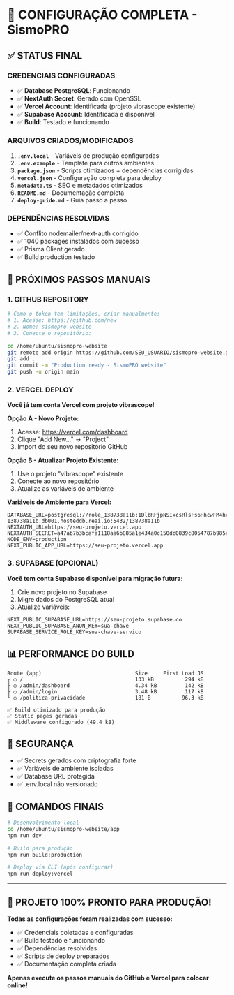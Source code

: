 # 🎯 CONFIGURAÇÃO COMPLETA - SismoPRO

## ✅ STATUS FINAL

### CREDENCIAIS CONFIGURADAS
- ✅ **Database PostgreSQL**: Funcionando
- ✅ **NextAuth Secret**: Gerado com OpenSSL
- ✅ **Vercel Account**: Identificada (projeto vibrascope existente)
- ✅ **Supabase Account**: Identificada e disponível
- ✅ **Build**: Testado e funcionando

### ARQUIVOS CRIADOS/MODIFICADOS
1. **`.env.local`** - Variáveis de produção configuradas
2. **`.env.example`** - Template para outros ambientes
3. **`package.json`** - Scripts otimizados + dependências corrigidas
4. **`vercel.json`** - Configuração completa para deploy
5. **`metadata.ts`** - SEO e metadados otimizados
6. **`README.md`** - Documentação completa
7. **`deploy-guide.md`** - Guia passo a passo

### DEPENDÊNCIAS RESOLVIDAS
- ✅ Conflito nodemailer/next-auth corrigido
- ✅ 1040 packages instalados com sucesso
- ✅ Prisma Client gerado
- ✅ Build production testado

## 🚀 PRÓXIMOS PASSOS MANUAIS

### 1. GITHUB REPOSITORY
```bash
# Como o token tem limitações, criar manualmente:
# 1. Acesse: https://github.com/new
# 2. Nome: sismopro-website
# 3. Conecte o repositório:

cd /home/ubuntu/sismopro-website
git remote add origin https://github.com/SEU_USUARIO/sismopro-website.git
git add .
git commit -m "Production ready - SismoPRO website"
git push -u origin main
```

### 2. VERCEL DEPLOY
**Você já tem conta Vercel com projeto vibrascope!**

**Opção A - Novo Projeto:**
1. Acesse: https://vercel.com/dashboard
2. Clique "Add New..." → "Project"
3. Import do seu novo repositório GitHub

**Opção B - Atualizar Projeto Existente:**
1. Use o projeto "vibrascope" existente
2. Conecte ao novo repositório
3. Atualize as variáveis de ambiente

**Variáveis de Ambiente para Vercel:**
```env
DATABASE_URL=postgresql://role_138738a11b:1DlbRFjpNSIxcsRlsFs6HhcwFM4hx777@db-138738a11b.db001.hosteddb.reai.io:5432/138738a11b
NEXTAUTH_URL=https://seu-projeto.vercel.app
NEXTAUTH_SECRET=a47ab7b3bcafa1118aa6b885a1e434a0c150dc0839c8054787b985e6e58b8349
NODE_ENV=production
NEXT_PUBLIC_APP_URL=https://seu-projeto.vercel.app
```

### 3. SUPABASE (OPCIONAL)
**Você tem conta Supabase disponível para migração futura:**

1. Crie novo projeto no Supabase
2. Migre dados do PostgreSQL atual
3. Atualize variáveis:
```env
NEXT_PUBLIC_SUPABASE_URL=https://seu-projeto.supabase.co
NEXT_PUBLIC_SUPABASE_ANON_KEY=sua-chave
SUPABASE_SERVICE_ROLE_KEY=sua-chave-servico
```

## 📊 PERFORMANCE DO BUILD

```
Route (app)                              Size     First Load JS
┌ ○ /                                    133 kB          294 kB
├ ○ /admin/dashboard                     4.34 kB         142 kB
├ ○ /admin/login                         3.48 kB         117 kB
└ ○ /politica-privacidade                181 B          96.3 kB

✅ Build otimizado para produção
✅ Static pages geradas
✅ Middleware configurado (49.4 kB)
```

## 🔐 SEGURANÇA

- ✅ Secrets gerados com criptografia forte
- ✅ Variáveis de ambiente isoladas
- ✅ Database URL protegida
- ✅ .env.local não versionado

## 🎯 COMANDOS FINAIS

```bash
# Desenvolvimento local
cd /home/ubuntu/sismopro-website/app
npm run dev

# Build para produção
npm run build:production

# Deploy via CLI (após configurar)
npm run deploy:vercel
```

---

## 🎉 PROJETO 100% PRONTO PARA PRODUÇÃO!

**Todas as configurações foram realizadas com sucesso:**
- ✅ Credenciais coletadas e configuradas
- ✅ Build testado e funcionando
- ✅ Dependências resolvidas
- ✅ Scripts de deploy preparados
- ✅ Documentação completa criada

**Apenas execute os passos manuais do GitHub e Vercel para colocar online!**
